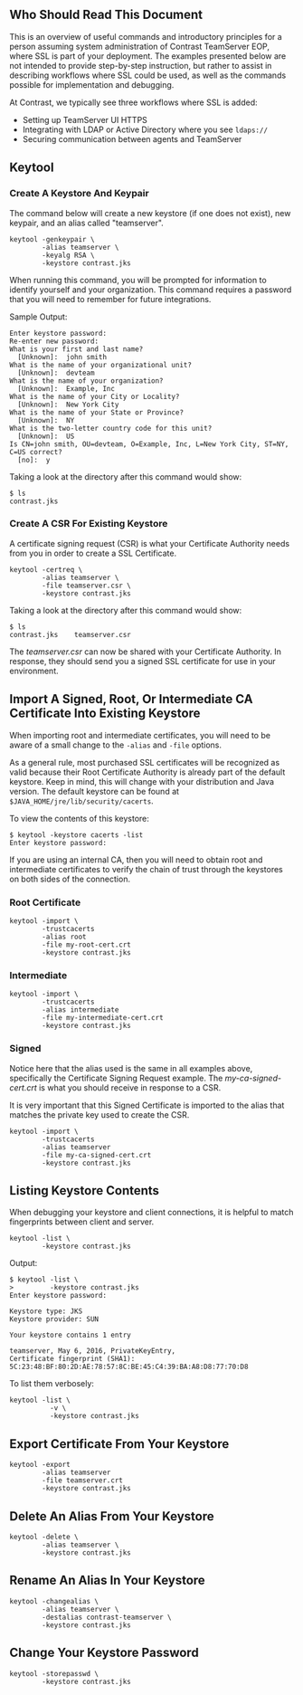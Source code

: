 <!--
title: "Common Java Keytool Commands"
description: "Common Keytool commands and workflows"
tags: "Admin system settings configuration SSL EOP tools keytool openssl"
-->

## Who Should Read This Document
This is an overview of useful commands and introductory principles for a person assuming system administration of Contrast TeamServer EOP, where SSL is part of your deployment.  The examples presented below are not intended to provide step-by-step instruction, but rather to assist in describing workflows where SSL could be used, as well as the commands possible for implementation and debugging.

At Contrast, we typically see three workflows where SSL is added:
* Setting up TeamServer UI HTTPS
* Integrating with LDAP or Active Directory where you see `ldaps://`
* Securing communication between agents and TeamServer

## Keytool

### Create A Keystore And Keypair

The command below will create a new keystore (if one does not exist), new keypair, and an alias called "teamserver".

```
keytool -genkeypair \
        -alias teamserver \
        -keyalg RSA \
        -keystore contrast.jks
```

When running this command, you will be prompted for information to identify yourself and your organization.  This command requires a password that you will need to remember for future integrations.

Sample Output:

```
Enter keystore password:
Re-enter new password:
What is your first and last name?
  [Unknown]:  john smith
What is the name of your organizational unit?
  [Unknown]:  devteam
What is the name of your organization?
  [Unknown]:  Example, Inc
What is the name of your City or Locality?
  [Unknown]:  New York City
What is the name of your State or Province?
  [Unknown]:  NY
What is the two-letter country code for this unit?
  [Unknown]:  US
Is CN=john smith, OU=devteam, O=Example, Inc, L=New York City, ST=NY, C=US correct?
  [no]:  y
```

Taking a look at the directory after this command would show:
```
$ ls
contrast.jks
```

### Create A CSR For Existing Keystore

A certificate signing request (CSR) is what your Certificate Authority needs from you in order to create a SSL Certificate.

```
keytool -certreq \
        -alias teamserver \
        -file teamserver.csr \
        -keystore contrast.jks
```

Taking a look at the directory after this command would show:

```
$ ls
contrast.jks	teamserver.csr
```

The *teamserver.csr* can now be shared with your Certificate Authority. In response, they should send you a signed SSL certificate for use in your environment.  

##  Import A Signed, Root, Or Intermediate CA Certificate Into Existing Keystore

When importing root and intermediate certificates, you will need to be aware of a small change to the `-alias` and `-file` options.

As a general rule, most purchased SSL certificates will be recognized as valid because their Root Certificate Authority is already part of the default keystore.  Keep in mind, this will change with your distribution and Java version.  The default keystore can be found at `$JAVA_HOME/jre/lib/security/cacerts`.  

To view the contents of this keystore:
```
$ keytool -keystore cacerts -list
Enter keystore password:
```

If you are using an internal CA, then you will need to obtain root and intermediate certificates to verify the chain of trust through the keystores on both sides of the connection.  

### Root Certificate

```
keytool -import \
        -trustcacerts
        -alias root
        -file my-root-cert.crt
        -keystore contrast.jks
```

### Intermediate

```
keytool -import \
        -trustcacerts
        -alias intermediate
        -file my-intermediate-cert.crt
        -keystore contrast.jks
```

### Signed
Notice here that the alias used is the same in all examples above, specifically the Certificate Signing Request example.  The *my-ca-signed-cert.crt* is what you should receive in response to a CSR.  

It is very important that this Signed Certificate is imported to the alias that matches the private key used to create the CSR.

```
keytool -import \
        -trustcacerts
        -alias teamserver
        -file my-ca-signed-cert.crt
        -keystore contrast.jks
```


## Listing Keystore Contents

When debugging your keystore and client connections, it is helpful to match fingerprints between client and server.

```
keytool -list \
        -keystore contrast.jks
```

Output:
```
$ keytool -list \
>         -keystore contrast.jks
Enter keystore password:

Keystore type: JKS
Keystore provider: SUN

Your keystore contains 1 entry

teamserver, May 6, 2016, PrivateKeyEntry,
Certificate fingerprint (SHA1): 5C:23:48:BF:80:2D:AE:78:57:8C:BE:45:C4:39:BA:A8:D8:77:70:D8
```

To list them verbosely:
```
keytool -list \
          -v \
          -keystore contrast.jks
```

## Export Certificate From Your Keystore

```
keytool -export
        -alias teamserver
        -file teamserver.crt
        -keystore contrast.jks
```

## Delete An Alias From Your Keystore

```
keytool -delete \
        -alias teamserver \
        -keystore contrast.jks
```

## Rename An Alias In Your Keystore

```
keytool -changealias \
        -alias teamserver \
        -destalias contrast-teamserver \
        -keystore contrast.jks
```

## Change Your Keystore Password

```
keytool -storepasswd \
        -keystore contrast.jks
```
